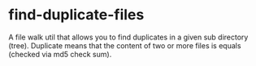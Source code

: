 # find-duplicate-files

A file walk util that allows you to find duplicates in a given sub directory (tree).
Duplicate means that the content of two or more files is equals (checked via md5 check sum).